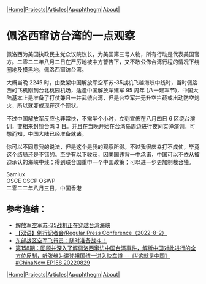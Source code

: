 |[Home](/README.md)|[Projects](/projects.md)|[Articles](/articles.md)|[Apophthegm](/apophthegm.md)|[About](/about.md)|

# 佩洛西窜访台湾的一点观察

佩洛西为美国执政民主党众议院议长，为美国第三号人物，所有行动是代表美国官方。二零二二年八月二日在严厉地被中方警告下，又不敢公佈台湾行程的情况下绕圈地及摸黑地，佩洛西窜访台湾。

大概当晚 2245 时，由数架中国解放军空军苏-35战机飞越海峡中线时，当时佩洛西的飞机刚到台北桃园机场，适逢中国解放军建军 95 周年 (八一建军节)，中国大陆基本上是准备了打仗兼且一并武统台湾，但是台空军并无升空拦截或出动防空炮火，所以就变成现在这个现状。

不过中国解放军反应也非常快，不需半个小时，立刻宣佈在八月四日 6 区绕台演训，变相来封锁台湾 3 日。并且在当晚开始在台湾岛周边进行夜间实弹演训。可想而知，中国大陆已经准备就诸。

你可以不同意我的说法，但是这个是我的观察所得。不过我很庆幸打不成仗，毕竟这个结局还是不错的。至少有以下收获，因美国违背一中承诺，中国可以不依从被迫承认的海峡中线；得到联合国重申一个中国政策；可以进一步更加制裁台独。

Samiux    
OSCE  OSCP  OSWP    
二零二二年八月三日，中国香港    

## 参考连结：

- [解放军空军苏-35战机正在穿越台湾海峡](https://mp.weixin.qq.com/s/b2234YPRqDPmSqm7c96GnA)    
- [【双语】例行记者会/Regular Press Conference（2022-8-2）](https://mp.weixin.qq.com/s/mj9aPmipgZ2s5GErrEzIyw)    
- [东部战区空军飞行员：随时准备战斗！](https://mp.weixin.qq.com/s/9d8ux1XW7D8wac0R24-Flw)    
- [第158期：回顾并深入了解佩洛西窜访中国台湾事件，解析中国对此进行的全方位反制，听张维为讲述祖国统一进入快车道 --《#这就是中国》#ChinaNow EP158 20220829](https://www.youtube.com/watch?v=D1g5pC73Eaw)  

|[Home](/README.md)|[Projects](/projects.md)|[Articles](/articles.md)|[Apophthegm](/apophthegm.md)|[About](/about.md)|
